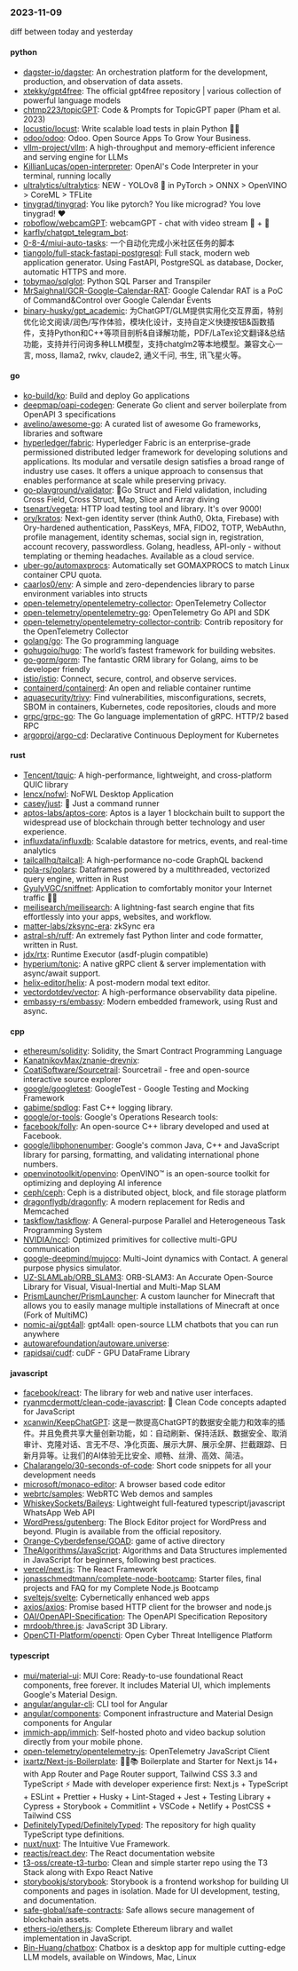 ### 2023-11-09
diff between today and yesterday

#### python
* [dagster-io/dagster](https://github.com/dagster-io/dagster): An orchestration platform for the development, production, and observation of data assets.
* [xtekky/gpt4free](https://github.com/xtekky/gpt4free): The official gpt4free repository | various collection of powerful language models
* [chtmp223/topicGPT](https://github.com/chtmp223/topicGPT): Code & Prompts for TopicGPT paper (Pham et al. 2023)
* [locustio/locust](https://github.com/locustio/locust): Write scalable load tests in plain Python 🚗💨
* [odoo/odoo](https://github.com/odoo/odoo): Odoo. Open Source Apps To Grow Your Business.
* [vllm-project/vllm](https://github.com/vllm-project/vllm): A high-throughput and memory-efficient inference and serving engine for LLMs
* [KillianLucas/open-interpreter](https://github.com/KillianLucas/open-interpreter): OpenAI's Code Interpreter in your terminal, running locally
* [ultralytics/ultralytics](https://github.com/ultralytics/ultralytics): NEW - YOLOv8 🚀 in PyTorch > ONNX > OpenVINO > CoreML > TFLite
* [tinygrad/tinygrad](https://github.com/tinygrad/tinygrad): You like pytorch? You like micrograd? You love tinygrad! ❤️
* [roboflow/webcamGPT](https://github.com/roboflow/webcamGPT): webcamGPT - chat with video stream 💬 + 📸
* [karfly/chatgpt_telegram_bot](https://github.com/karfly/chatgpt_telegram_bot): 
* [0-8-4/miui-auto-tasks](https://github.com/0-8-4/miui-auto-tasks): 一个自动化完成小米社区任务的脚本
* [tiangolo/full-stack-fastapi-postgresql](https://github.com/tiangolo/full-stack-fastapi-postgresql): Full stack, modern web application generator. Using FastAPI, PostgreSQL as database, Docker, automatic HTTPS and more.
* [tobymao/sqlglot](https://github.com/tobymao/sqlglot): Python SQL Parser and Transpiler
* [MrSaighnal/GCR-Google-Calendar-RAT](https://github.com/MrSaighnal/GCR-Google-Calendar-RAT): Google Calendar RAT is a PoC of Command&Control over Google Calendar Events
* [binary-husky/gpt_academic](https://github.com/binary-husky/gpt_academic): 为ChatGPT/GLM提供实用化交互界面，特别优化论文阅读/润色/写作体验，模块化设计，支持自定义快捷按钮&函数插件，支持Python和C++等项目剖析&自译解功能，PDF/LaTex论文翻译&总结功能，支持并行问询多种LLM模型，支持chatglm2等本地模型。兼容文心一言, moss, llama2, rwkv, claude2, 通义千问, 书生, 讯飞星火等。

#### go
* [ko-build/ko](https://github.com/ko-build/ko): Build and deploy Go applications
* [deepmap/oapi-codegen](https://github.com/deepmap/oapi-codegen): Generate Go client and server boilerplate from OpenAPI 3 specifications
* [avelino/awesome-go](https://github.com/avelino/awesome-go): A curated list of awesome Go frameworks, libraries and software
* [hyperledger/fabric](https://github.com/hyperledger/fabric): Hyperledger Fabric is an enterprise-grade permissioned distributed ledger framework for developing solutions and applications. Its modular and versatile design satisfies a broad range of industry use cases. It offers a unique approach to consensus that enables performance at scale while preserving privacy.
* [go-playground/validator](https://github.com/go-playground/validator): 💯Go Struct and Field validation, including Cross Field, Cross Struct, Map, Slice and Array diving
* [tsenart/vegeta](https://github.com/tsenart/vegeta): HTTP load testing tool and library. It's over 9000!
* [ory/kratos](https://github.com/ory/kratos): Next-gen identity server (think Auth0, Okta, Firebase) with Ory-hardened authentication, PassKeys, MFA, FIDO2, TOTP, WebAuthn, profile management, identity schemas, social sign in, registration, account recovery, passwordless. Golang, headless, API-only - without templating or theming headaches. Available as a cloud service.
* [uber-go/automaxprocs](https://github.com/uber-go/automaxprocs): Automatically set GOMAXPROCS to match Linux container CPU quota.
* [caarlos0/env](https://github.com/caarlos0/env): A simple and zero-dependencies library to parse environment variables into structs
* [open-telemetry/opentelemetry-collector](https://github.com/open-telemetry/opentelemetry-collector): OpenTelemetry Collector
* [open-telemetry/opentelemetry-go](https://github.com/open-telemetry/opentelemetry-go): OpenTelemetry Go API and SDK
* [open-telemetry/opentelemetry-collector-contrib](https://github.com/open-telemetry/opentelemetry-collector-contrib): Contrib repository for the OpenTelemetry Collector
* [golang/go](https://github.com/golang/go): The Go programming language
* [gohugoio/hugo](https://github.com/gohugoio/hugo): The world’s fastest framework for building websites.
* [go-gorm/gorm](https://github.com/go-gorm/gorm): The fantastic ORM library for Golang, aims to be developer friendly
* [istio/istio](https://github.com/istio/istio): Connect, secure, control, and observe services.
* [containerd/containerd](https://github.com/containerd/containerd): An open and reliable container runtime
* [aquasecurity/trivy](https://github.com/aquasecurity/trivy): Find vulnerabilities, misconfigurations, secrets, SBOM in containers, Kubernetes, code repositories, clouds and more
* [grpc/grpc-go](https://github.com/grpc/grpc-go): The Go language implementation of gRPC. HTTP/2 based RPC
* [argoproj/argo-cd](https://github.com/argoproj/argo-cd): Declarative Continuous Deployment for Kubernetes

#### rust
* [Tencent/tquic](https://github.com/Tencent/tquic): A high-performance, lightweight, and cross-platform QUIC library
* [lencx/nofwl](https://github.com/lencx/nofwl): NoFWL Desktop Application
* [casey/just](https://github.com/casey/just): 🤖 Just a command runner
* [aptos-labs/aptos-core](https://github.com/aptos-labs/aptos-core): Aptos is a layer 1 blockchain built to support the widespread use of blockchain through better technology and user experience.
* [influxdata/influxdb](https://github.com/influxdata/influxdb): Scalable datastore for metrics, events, and real-time analytics
* [tailcallhq/tailcall](https://github.com/tailcallhq/tailcall): A high-performance no-code GraphQL backend
* [pola-rs/polars](https://github.com/pola-rs/polars): Dataframes powered by a multithreaded, vectorized query engine, written in Rust
* [GyulyVGC/sniffnet](https://github.com/GyulyVGC/sniffnet): Application to comfortably monitor your Internet traffic 🕵️‍♂️
* [meilisearch/meilisearch](https://github.com/meilisearch/meilisearch): A lightning-fast search engine that fits effortlessly into your apps, websites, and workflow.
* [matter-labs/zksync-era](https://github.com/matter-labs/zksync-era): zkSync era
* [astral-sh/ruff](https://github.com/astral-sh/ruff): An extremely fast Python linter and code formatter, written in Rust.
* [jdx/rtx](https://github.com/jdx/rtx): Runtime Executor (asdf-plugin compatible)
* [hyperium/tonic](https://github.com/hyperium/tonic): A native gRPC client & server implementation with async/await support.
* [helix-editor/helix](https://github.com/helix-editor/helix): A post-modern modal text editor.
* [vectordotdev/vector](https://github.com/vectordotdev/vector): A high-performance observability data pipeline.
* [embassy-rs/embassy](https://github.com/embassy-rs/embassy): Modern embedded framework, using Rust and async.

#### cpp
* [ethereum/solidity](https://github.com/ethereum/solidity): Solidity, the Smart Contract Programming Language
* [KanatnikovMax/znanie-drevnix](https://github.com/KanatnikovMax/znanie-drevnix): 
* [CoatiSoftware/Sourcetrail](https://github.com/CoatiSoftware/Sourcetrail): Sourcetrail - free and open-source interactive source explorer
* [google/googletest](https://github.com/google/googletest): GoogleTest - Google Testing and Mocking Framework
* [gabime/spdlog](https://github.com/gabime/spdlog): Fast C++ logging library.
* [google/or-tools](https://github.com/google/or-tools): Google's Operations Research tools:
* [facebook/folly](https://github.com/facebook/folly): An open-source C++ library developed and used at Facebook.
* [google/libphonenumber](https://github.com/google/libphonenumber): Google's common Java, C++ and JavaScript library for parsing, formatting, and validating international phone numbers.
* [openvinotoolkit/openvino](https://github.com/openvinotoolkit/openvino): OpenVINO™ is an open-source toolkit for optimizing and deploying AI inference
* [ceph/ceph](https://github.com/ceph/ceph): Ceph is a distributed object, block, and file storage platform
* [dragonflydb/dragonfly](https://github.com/dragonflydb/dragonfly): A modern replacement for Redis and Memcached
* [taskflow/taskflow](https://github.com/taskflow/taskflow): A General-purpose Parallel and Heterogeneous Task Programming System
* [NVIDIA/nccl](https://github.com/NVIDIA/nccl): Optimized primitives for collective multi-GPU communication
* [google-deepmind/mujoco](https://github.com/google-deepmind/mujoco): Multi-Joint dynamics with Contact. A general purpose physics simulator.
* [UZ-SLAMLab/ORB_SLAM3](https://github.com/UZ-SLAMLab/ORB_SLAM3): ORB-SLAM3: An Accurate Open-Source Library for Visual, Visual-Inertial and Multi-Map SLAM
* [PrismLauncher/PrismLauncher](https://github.com/PrismLauncher/PrismLauncher): A custom launcher for Minecraft that allows you to easily manage multiple installations of Minecraft at once (Fork of MultiMC)
* [nomic-ai/gpt4all](https://github.com/nomic-ai/gpt4all): gpt4all: open-source LLM chatbots that you can run anywhere
* [autowarefoundation/autoware.universe](https://github.com/autowarefoundation/autoware.universe): 
* [rapidsai/cudf](https://github.com/rapidsai/cudf): cuDF - GPU DataFrame Library

#### javascript
* [facebook/react](https://github.com/facebook/react): The library for web and native user interfaces.
* [ryanmcdermott/clean-code-javascript](https://github.com/ryanmcdermott/clean-code-javascript): 🛁 Clean Code concepts adapted for JavaScript
* [xcanwin/KeepChatGPT](https://github.com/xcanwin/KeepChatGPT): 这是一款提高ChatGPT的数据安全能力和效率的插件。并且免费共享大量创新功能，如：自动刷新、保持活跃、数据安全、取消审计、克隆对话、言无不尽、净化页面、展示大屏、展示全屏、拦截跟踪、日新月异等。让我们的AI体验无比安全、顺畅、丝滑、高效、简洁。
* [Chalarangelo/30-seconds-of-code](https://github.com/Chalarangelo/30-seconds-of-code): Short code snippets for all your development needs
* [microsoft/monaco-editor](https://github.com/microsoft/monaco-editor): A browser based code editor
* [webrtc/samples](https://github.com/webrtc/samples): WebRTC Web demos and samples
* [WhiskeySockets/Baileys](https://github.com/WhiskeySockets/Baileys): Lightweight full-featured typescript/javascript WhatsApp Web API
* [WordPress/gutenberg](https://github.com/WordPress/gutenberg): The Block Editor project for WordPress and beyond. Plugin is available from the official repository.
* [Orange-Cyberdefense/GOAD](https://github.com/Orange-Cyberdefense/GOAD): game of active directory
* [TheAlgorithms/JavaScript](https://github.com/TheAlgorithms/JavaScript): Algorithms and Data Structures implemented in JavaScript for beginners, following best practices.
* [vercel/next.js](https://github.com/vercel/next.js): The React Framework
* [jonasschmedtmann/complete-node-bootcamp](https://github.com/jonasschmedtmann/complete-node-bootcamp): Starter files, final projects and FAQ for my Complete Node.js Bootcamp
* [sveltejs/svelte](https://github.com/sveltejs/svelte): Cybernetically enhanced web apps
* [axios/axios](https://github.com/axios/axios): Promise based HTTP client for the browser and node.js
* [OAI/OpenAPI-Specification](https://github.com/OAI/OpenAPI-Specification): The OpenAPI Specification Repository
* [mrdoob/three.js](https://github.com/mrdoob/three.js): JavaScript 3D Library.
* [OpenCTI-Platform/opencti](https://github.com/OpenCTI-Platform/opencti): Open Cyber Threat Intelligence Platform

#### typescript
* [mui/material-ui](https://github.com/mui/material-ui): MUI Core: Ready-to-use foundational React components, free forever. It includes Material UI, which implements Google's Material Design.
* [angular/angular-cli](https://github.com/angular/angular-cli): CLI tool for Angular
* [angular/components](https://github.com/angular/components): Component infrastructure and Material Design components for Angular
* [immich-app/immich](https://github.com/immich-app/immich): Self-hosted photo and video backup solution directly from your mobile phone.
* [open-telemetry/opentelemetry-js](https://github.com/open-telemetry/opentelemetry-js): OpenTelemetry JavaScript Client
* [ixartz/Next-js-Boilerplate](https://github.com/ixartz/Next-js-Boilerplate): 🚀🎉📚 Boilerplate and Starter for Next.js 14+ with App Router and Page Router support, Tailwind CSS 3.3 and TypeScript ⚡️ Made with developer experience first: Next.js + TypeScript + ESLint + Prettier + Husky + Lint-Staged + Jest + Testing Library + Cypress + Storybook + Commitlint + VSCode + Netlify + PostCSS + Tailwind CSS
* [DefinitelyTyped/DefinitelyTyped](https://github.com/DefinitelyTyped/DefinitelyTyped): The repository for high quality TypeScript type definitions.
* [nuxt/nuxt](https://github.com/nuxt/nuxt): The Intuitive Vue Framework.
* [reactjs/react.dev](https://github.com/reactjs/react.dev): The React documentation website
* [t3-oss/create-t3-turbo](https://github.com/t3-oss/create-t3-turbo): Clean and simple starter repo using the T3 Stack along with Expo React Native
* [storybookjs/storybook](https://github.com/storybookjs/storybook): Storybook is a frontend workshop for building UI components and pages in isolation. Made for UI development, testing, and documentation.
* [safe-global/safe-contracts](https://github.com/safe-global/safe-contracts): Safe allows secure management of blockchain assets.
* [ethers-io/ethers.js](https://github.com/ethers-io/ethers.js): Complete Ethereum library and wallet implementation in JavaScript.
* [Bin-Huang/chatbox](https://github.com/Bin-Huang/chatbox): Chatbox is a desktop app for multiple cutting-edge LLM models, available on Windows, Mac, Linux

